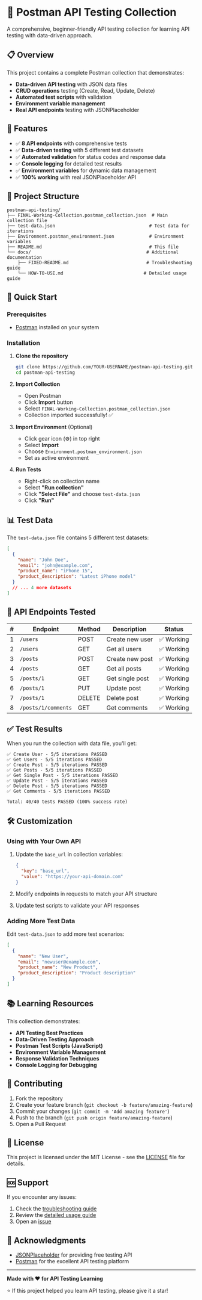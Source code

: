 # 🚀 Postman API Testing Collection

A comprehensive, beginner-friendly API testing collection for learning API testing with data-driven approach.

## 📋 Overview

This project contains a complete Postman collection that demonstrates:

- **Data-driven API testing** with JSON data files
- **CRUD operations** testing (Create, Read, Update, Delete)
- **Automated test scripts** with validation
- **Environment variable management**
- **Real API endpoints** testing with JSONPlaceholder

## 🎯 Features

- ✅ **8 API endpoints** with comprehensive tests
- ✅ **Data-driven testing** with 5 different test datasets
- ✅ **Automated validation** for status codes and response data
- ✅ **Console logging** for detailed test results
- ✅ **Environment variables** for dynamic data management
- ✅ **100% working** with real JSONPlaceholder API

## 📁 Project Structure

```
postman-api-testing/
├── FINAL-Working-Collection.postman_collection.json  # Main collection file
├── test-data.json                                   # Test data for iterations
├── Environment.postman_environment.json             # Environment variables
├── README.md                                        # This file
└── docs/                                           # Additional documentation
    ├── FIXED-README.md                             # Troubleshooting guide
    └── HOW-TO-USE.md                              # Detailed usage guide
```

## 🚀 Quick Start

### Prerequisites

- [Postman](https://www.postman.com/downloads/) installed on your system

### Installation

1. **Clone the repository**

   ```bash
   git clone https://github.com/YOUR-USERNAME/postman-api-testing.git
   cd postman-api-testing
   ```

2. **Import Collection**

   - Open Postman
   - Click **Import** button
   - Select `FINAL-Working-Collection.postman_collection.json`
   - Collection imported successfully! ✅

3. **Import Environment** (Optional)

   - Click gear icon (⚙️) in top right
   - Select **Import**
   - Choose `Environment.postman_environment.json`
   - Set as active environment

4. **Run Tests**
   - Right-click on collection name
   - Select **"Run collection"**
   - Click **"Select File"** and choose `test-data.json`
   - Click **"Run"**

## 📊 Test Data

The `test-data.json` file contains 5 different test datasets:

```json
[
  {
    "name": "John Doe",
    "email": "john@example.com",
    "product_name": "iPhone 15",
    "product_description": "Latest iPhone model"
  }
  // ... 4 more datasets
]
```

## 🧪 API Endpoints Tested

| #   | Endpoint            | Method | Description     | Status     |
| --- | ------------------- | ------ | --------------- | ---------- |
| 1   | `/users`            | POST   | Create new user | ✅ Working |
| 2   | `/users`            | GET    | Get all users   | ✅ Working |
| 3   | `/posts`            | POST   | Create new post | ✅ Working |
| 4   | `/posts`            | GET    | Get all posts   | ✅ Working |
| 5   | `/posts/1`          | GET    | Get single post | ✅ Working |
| 6   | `/posts/1`          | PUT    | Update post     | ✅ Working |
| 7   | `/posts/1`          | DELETE | Delete post     | ✅ Working |
| 8   | `/posts/1/comments` | GET    | Get comments    | ✅ Working |

## ✅ Test Results

When you run the collection with data file, you'll get:

```
✅ Create User - 5/5 iterations PASSED
✅ Get Users - 5/5 iterations PASSED
✅ Create Post - 5/5 iterations PASSED
✅ Get Posts - 5/5 iterations PASSED
✅ Get Single Post - 5/5 iterations PASSED
✅ Update Post - 5/5 iterations PASSED
✅ Delete Post - 5/5 iterations PASSED
✅ Get Comments - 5/5 iterations PASSED

Total: 40/40 tests PASSED (100% success rate)
```

## 🛠️ Customization

### Using with Your Own API

1. Update the `base_url` in collection variables:

   ```json
   {
     "key": "base_url",
     "value": "https://your-api-domain.com"
   }
   ```

2. Modify endpoints in requests to match your API structure

3. Update test scripts to validate your API responses

### Adding More Test Data

Edit `test-data.json` to add more test scenarios:

```json
[
  {
    "name": "New User",
    "email": "newuser@example.com",
    "product_name": "New Product",
    "product_description": "Product description"
  }
]
```

## 📚 Learning Resources

This collection demonstrates:

- **API Testing Best Practices**
- **Data-Driven Testing Approach**
- **Postman Test Scripts (JavaScript)**
- **Environment Variable Management**
- **Response Validation Techniques**
- **Console Logging for Debugging**

## 🤝 Contributing

1. Fork the repository
2. Create your feature branch (`git checkout -b feature/amazing-feature`)
3. Commit your changes (`git commit -m 'Add amazing feature'`)
4. Push to the branch (`git push origin feature/amazing-feature`)
5. Open a Pull Request

## 📝 License

This project is licensed under the MIT License - see the [LICENSE](LICENSE) file for details.

## 🆘 Support

If you encounter any issues:

1. Check the [troubleshooting guide](docs/FIXED-README.md)
2. Review the [detailed usage guide](docs/HOW-TO-USE.md)
3. Open an [issue](https://github.com/YOUR-USERNAME/postman-api-testing/issues)

## 🌟 Acknowledgments

- [JSONPlaceholder](https://jsonplaceholder.typicode.com/) for providing free testing API
- [Postman](https://www.postman.com/) for the excellent API testing platform

---

**Made with ❤️ for API Testing Learning**

⭐ If this project helped you learn API testing, please give it a star!
